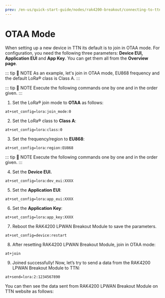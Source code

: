 ```yaml
---
prev: /en-us/quick-start-guide/nodes/rak4200-breakout/connecting-to-ttn/#connecting-to-the-things-network-ttn
---
```


# OTAA Mode

When setting up a new device in TTN its default is to join in OTAA mode. For configuration, you need the following three parameters: **Device EUI, Application EUI** and **App Key**. You can get them all from the **Overview page**.

<rk-img
  src="/assets/images/quick-start-guide/rak4200-breakout/ttn/ttn-dev-overview.png"
  width="100%"
  figure-number="1"
  caption="Device Overview Parameters"
/>

::: tip 📝 NOTE
As an example, let's join in OTAA mode, EU868 frequency and the default LoRa® class is Class A.
:::

::: tip 📝 NOTE
Execute the following commands one by one and in the order given.
:::

1. Set the LoRa® join mode to **OTAA** as follows:

```
at+set_config=lora:join_mode:0
```

2. Set the LoRa® class to **Class A**:

```
at+set_config=lora:class:0
```

3. Set the frequency/region to **EU868**:

```
at+set_config=lora:region:EU868
```

<rk-img
  src="/assets/images/quick-start-guide/rak4200-breakout/ttn/otaa-serial1.png"
  width="65%"
  figure-number="2"
  caption="AT Command for OTAA Join Mode, Class and Region"
/>

::: tip 📝 NOTE
Execute the following commands one by one and in the order given.
:::

4. Set the **Device EUI.**

```
at+set_config=lora:dev_eui:XXXX
```

5. Set the **Application EUI**:

```
at+set_config=lora:app_eui:XXXX
```

6. Set the **Application Key**:

```
at+set_config=lora:app_key:XXXX
```

<rk-img
  src="/assets/images/quick-start-guide/rak4200-breakout/ttn/otaa-serial2.png"
  width="65%"
  figure-number="3"
  caption="AT Command for OTAA Device EUI, Application EUI and Application Key"
/>

7. Reboot the RAK4200 LPWAN Breakout Module to save the parameters.

```
at+set_config=device:restart
```

8. After resetting RAK4200 LPWAN Breakout Module, join in OTAA mode:

```
at+join
```

<rk-img
  src="/assets/images/quick-start-guide/rak4200-breakout/ttn/otaa-join.png"
  width="65%"
  figure-number="4"
  caption="AT Command for OTAA LoRa® Join via RAK Serial Port Tool"
/>

9. Joined successfully! Now, let’s try to send a data from the RAK4200 LPWAN Breakout Module to TTN:

```
at+send=lora:2:1234567890
```

<rk-img
  src="/assets/images/quick-start-guide/rak4200-breakout/ttn/otaa-send-data.jpg"
  width="65%"
  figure-number="5"
  caption="OTAA Test Sample Data Sent via RAK Serial Port Tool"
/>

You can then see the data sent from RAK4200 LPWAN Breakout Module on TTN website as follows:

<rk-img
  src="/assets/images/quick-start-guide/rak4200-breakout/ttn/ttn-traffic.png"
  width="100%"
  figure-number="6"
  caption="OTAA Test Sample Data Sent Viewed in The Things Network"
/>
